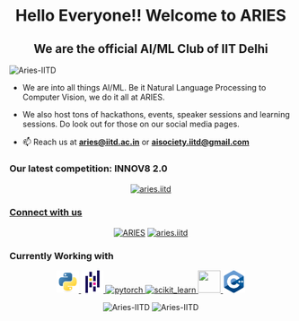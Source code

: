 
<h1 align="center">Hello Everyone!! Welcome to ARIES</h1>
<h2 align="center">We are the official AI/ML Club of IIT Delhi</h3>

<p align="left"> <img src="https://komarev.com/ghpvc/?username=Aries-IITD&label=Profile%20views&color=0e75b6&style=flat" alt="Aries-IITD" /> </p>

- We are into all things AI/ML. Be it Natural Language Processing to Computer Vision, we do it all at ARIES.
- We also host tons of hackathons, events, speaker sessions and learning sessions. Do look out for those on our social media pages.

- 📫 Reach us at **aries@iitd.ac.in** or **aisociety.iitd@gmail.com**

<h3 align="left">Our latest competition: INNOV8 2.0</h3>
<p align="center">
  <a href="https://github.com/Aries-IITD/INNOV8-2.0" target="blank"><img align="center" src="https://raw.githubusercontent.com/rahuldkjain/github-profile-readme-generator/master/src/images/icons/Social/github.svg" alt="aries.iitd" height="30" width="40" />
</p>
<h3 align="left">Connect with us</h3>
<p align="center">
<a href="https://www.linkedin.com/in/aries-iit-delhi" target="blank"><img align="center" src="https://raw.githubusercontent.com/rahuldkjain/github-profile-readme-generator/master/src/images/icons/Social/linked-in-alt.svg" alt="ARIES" height="30" width="40" /></a>
<a href="https://instagram.com/aries.iitd" target="blank"><img align="center" src="https://raw.githubusercontent.com/rahuldkjain/github-profile-readme-generator/master/src/images/icons/Social/instagram.svg" alt="aries.iitd" height="30" width="40" /></a>
</p>

<h3 align="left">Currently Working with</h3>
<p align="center"><a href="https://www.python.org" target="_blank" rel="noreferrer"> <img src="https://raw.githubusercontent.com/devicons/devicon/master/icons/python/python-original.svg" alt="python" width="40" height="40"/> </a>  <a href="https://pandas.pydata.org/" target="_blank" rel="noreferrer"> <img src="https://raw.githubusercontent.com/devicons/devicon/2ae2a900d2f041da66e950e4d48052658d850630/icons/pandas/pandas-original.svg" alt="pandas" width="40" height="40"/> </a> <a href="https://pytorch.org/" target="_blank" rel="noreferrer"> <img src="https://www.vectorlogo.zone/logos/pytorch/pytorch-icon.svg" alt="pytorch" width="40" height="40"/> </a> <a href="https://scikit-learn.org/" target="_blank" rel="noreferrer"> <img src="https://upload.wikimedia.org/wikipedia/commons/0/05/Scikit_learn_logo_small.svg" alt="scikit_learn" width="40" height="40"/> </a> 
<a href="https://logowik.com/openai-chat-gpt-5-logo-vector-56774.html"><img src="https://static.vecteezy.com/system/resources/previews/021/059/827/original/chatgpt-logo-chat-gpt-icon-on-white-background-free-vector.jpg" width="40" height="40"></a><a href="https://www.w3schools.com/cpp/" target="_blank" rel="noreferrer"> <img src="https://raw.githubusercontent.com/devicons/devicon/master/icons/cplusplus/cplusplus-original.svg" alt="cplusplus" width="40" height="40"/> </a>
</p>
<p align="center">
<img src="https://github-readme-stats.vercel.app/api/top-langs?username=Aries-IITD&show_icons=true&locale=en&layout=compact&theme=highcontrast" alt="Aries-IITD" width="240"  height="320"/> <img src="https://github-readme-stats.vercel.app/api?username=Aries-IITD&show_icons=true&locale=en&theme=highcontrast" alt="Aries-IITD" width="320"  height="320"/> 
</p>
